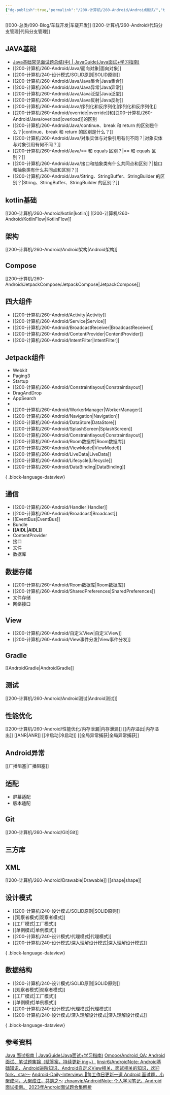 ```yaml
---
{"dg-publish":true,"permalink":"/200-计算机/260-Android/Android面试/","tags":["面试/Android","Java"],"noteIcon":""}
---
```



[[000-总类/090-Blog/车载开发\|车载开发]]
[[200-计算机/260-Android/代码分支管理\|代码分支管理]]



## JAVA基础
- [Java基础常见面试题总结(中) | JavaGuide(Java面试+学习指南)](https://javaguide.cn/java/basis/java-basic-questions-02.html)
- [[200-计算机/260-Android/Java/面向对象\|面向对象]]
- [[200-计算机/240-设计模式/SOLID原则\|SOLID原则]]
- [[200-计算机/260-Android/Java/Java集合\|Java集合]]
- [[200-计算机/260-Android/Java/Java异常\|Java异常]]
- [[200-计算机/260-Android/Java/Java泛型\|Java泛型]]
- [[200-计算机/260-Android/Java/Java反射\|Java反射]]
- [[200-计算机/260-Android/Java/序列化和反序列化\|序列化和反序列化]]
- [[200-计算机/260-Android/override\|override]]和[[200-计算机/260-Android/Java/overload\|overload]]的区别
- [[200-计算机/260-Android/Java/continue、break 和 return 的区别是什么？\|continue、break 和 return 的区别是什么？]]
- [[200-计算机/260-Android/Java/对象实体与对象引用有何不同？\|对象实体与对象引用有何不同？]]
- [[200-计算机/260-Android/Java/== 和 equals 区别？\|== 和 equals 区别？]]
- [[200-计算机/260-Android/Java/接口和抽象类有什么共同点和区别？\|接口和抽象类有什么共同点和区别？]]
- [[200-计算机/260-Android/Java/String、StringBuffer、StringBuilder 的区别？\|String、StringBuffer、StringBuilder 的区别？]]

## kotlin基础
[[200-计算机/260-Android/kotlin\|kotlin]]
[[200-计算机/260-Android/KotlinFlow\|KotlinFlow]]

## 架构
[[200-计算机/260-Android/Android架构\|Android架构]]

## Compose
[[200-计算机/260-Android/JetpackCompose/JetpackCompose\|JetpackCompose]]
## 四大组件
- [[200-计算机/260-Android/Activity\|Activity]]
- [[200-计算机/260-Android/Service\|Service]]
- [[200-计算机/260-Android/BroadcastReceiver\|BroadcastReceiver]]
- [[200-计算机/260-Android/ContentProvider\|ContentProvider]]
- [[200-计算机/260-Android/IntentFilter\|IntentFilter]]

## Jetpack组件
- Webkit
- Paging3
- Startup
- [[200-计算机/260-Android/Constraintlayout\|Constraintlayout]]
- DragAndDrop
- AppSearch
- 
- [[200-计算机/260-Android/WorkerManager\|WorkerManager]]
- [[200-计算机/260-Android/Navigation\|Navigation]]
- [[200-计算机/260-Android/DataStore\|DataStore]]
- [[200-计算机/260-Android/SplashScreen\|SplashScreen]]
- [[200-计算机/260-Android/Constraintlayout\|Constraintlayout]]
- [[200-计算机/260-Android/Room数据库\|Room数据库]]
- [[200-计算机/260-Android/ViewModel\|ViewModel]]
- [[200-计算机/260-Android/LiveData\|LiveData]]
- [[200-计算机/260-Android/Lifecycle\|Lifecycle]]
- [[200-计算机/260-Android/DataBinding\|DataBinding]]

{ .block-language-dataview}

## 通信
- [[200-计算机/260-Android/Handler\|Handler]]
- [[200-计算机/260-Android/Broadcast\|Broadcast]]
- [[EventBus\|EventBus]]
- Bundle
- **[[AIDL\|AIDL]]**
- ContentProvider
- 接口
- 文件
- 数据库



## 数据存储
- [[200-计算机/260-Android/Room数据库\|Room数据库]]
- [[200-计算机/260-Android/SharedPreferences\|SharedPreferences]]
- 文件存储
- 网络接口

## View
- [[200-计算机/260-Android/自定义View\|自定义View]]
- [[200-计算机/260-Android/View事件分发\|View事件分发]]

## Gradle
[[AndroidGradle\|AndroidGradle]]


## 测试
[[200-计算机/260-Android/Android测试\|Android测试]]



## 性能优化
[[200-计算机/260-Android/性能优化/内存泄漏\|内存泄漏]]
[[内存溢出\|内存溢出]]
[[ANR\|ANR]]
[[冷启动\|冷启动]]
[[全局异常捕获\|全局异常捕获]]


## Android异常
[[广播阻塞\|广播阻塞]]


## 适配
- 屏幕适配
- 版本适配

## Git
[[200-计算机/260-Android/Git\|Git]]

## 三方库

## XML
[[200-计算机/260-Android/Drawable\|Drawable]]
[[shape\|shape]]

## 设计模式
- [[200-计算机/240-设计模式/SOLID原则\|SOLID原则]]
- [[观察者模式\|观察者模式]]
- [[工厂模式\|工厂模式]]
- [[单例模式\|单例模式]]
- [[200-计算机/240-设计模式/代理模式\|代理模式]]
- [[200-计算机/240-设计模式/深入理解设计模式\|深入理解设计模式]]

{ .block-language-dataview}

## 数据结构
- [[200-计算机/240-设计模式/SOLID原则\|SOLID原则]]
- [[观察者模式\|观察者模式]]
- [[工厂模式\|工厂模式]]
- [[单例模式\|单例模式]]
- [[200-计算机/240-设计模式/代理模式\|代理模式]]
- [[200-计算机/240-设计模式/深入理解设计模式\|深入理解设计模式]]

{ .block-language-dataview}

## 参考资料
[Java 面试指南 | JavaGuide(Java面试+学习指南)](https://javaguide.cn/)
[Omooo/Android_QA: Android 面试、笔试题集锦（赋答案，持续更新 ing~）](https://github.com/Omooo/Android_QA)
[linsir6/AndroidNote: Android基础知识、Android进阶知识、Android自定义View相关、面试相关的知识，欢迎fork，star～](https://github.com/linsir6/AndroidNote)
[Android-Daily-Interview: :pushpin:每工作日更新一道 Android 面试题，小聚成河，大聚成江，共勉之～](https://github.com/Moosphan/Android-Daily-Interview)
[zhpanvip/AndroidNote: 个人学习笔记，Android面试指南。](https://github.com/zhpanvip/AndroidNote)
[2023年Android面试题合集解析](https://gitee.com/hu-laopi/NewDevBooks)